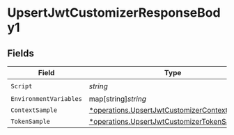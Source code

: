 # UpsertJwtCustomizerResponseBody1


## Fields

| Field                                                                                                         | Type                                                                                                          | Required                                                                                                      | Description                                                                                                   |
| ------------------------------------------------------------------------------------------------------------- | ------------------------------------------------------------------------------------------------------------- | ------------------------------------------------------------------------------------------------------------- | ------------------------------------------------------------------------------------------------------------- |
| `Script`                                                                                                      | *string*                                                                                                      | :heavy_check_mark:                                                                                            | N/A                                                                                                           |
| `EnvironmentVariables`                                                                                        | map[string]*string*                                                                                           | :heavy_minus_sign:                                                                                            | N/A                                                                                                           |
| `ContextSample`                                                                                               | [*operations.UpsertJwtCustomizerContextSample1](../../models/operations/upsertjwtcustomizercontextsample1.md) | :heavy_minus_sign:                                                                                            | N/A                                                                                                           |
| `TokenSample`                                                                                                 | [*operations.UpsertJwtCustomizerTokenSample1](../../models/operations/upsertjwtcustomizertokensample1.md)     | :heavy_minus_sign:                                                                                            | N/A                                                                                                           |